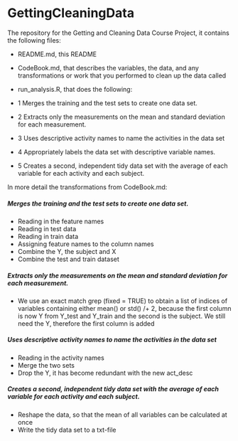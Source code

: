 GettingCleaningData
===================

The repository for the Getting and Cleaning Data Course Project, it contains the following files:

- README.md, this README

- CodeBook.md, that describes the variables, the data, and any transformations or work that you performed to clean up the data called

- run_analysis.R, that does the following:

+ 1 Merges the training and the test sets to create one data set.

+ 2 Extracts only the measurements on the mean and standard deviation for each measurement. 

+ 3 Uses descriptive activity names to name the activities in the data set

+ 4 Appropriately labels the data set with descriptive variable names. 

+ 5 Creates a second, independent tidy data set with the average of each variable for each activity and each subject. 

In more detail the transformations from CodeBook.md:

##### Merges the training and the test sets to create one data set.
- Reading in the feature names
- Reading in test data
- Reading in train data
- Assigning feature names to the column names
- Combine the Y, the subject and X
- Combine the test and train dataset

##### Extracts only the measurements on the mean and standard deviation for each measurement. 
- We use an exact match grep (fixed = TRUE) to obtain a list of indices of variables
 containing either mean() or std()
 /+ 2, because the first column is now Y from Y_test and Y_train and the second is the subject. We still need the Y, therefore the first column is added

##### Uses descriptive activity names to name the activities in the data set
- Reading in the activity names
- Merge the two sets
- Drop the Y, it has become redundant with the new act_desc

##### Creates a second, independent tidy data set with the average of each variable for each activity and each subject. 
- Reshape the data, so that the mean of all variables can be calculated at once
- Write the tidy data set to a txt-file





